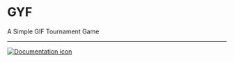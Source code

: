 # GYF
A Simple GIF Tournament Game

---
[![Documentation icon](https://img.shields.io/badge/Documentation-000000?style=for-the-badge&logo=markdown&logoColor=white)](https://qwiri.github.io/GYF/)

